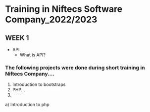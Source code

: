 # Training in Niftecs Software Company_2022/2023
## WEEK 1
* API
  - What is API?
### The following projects were done during short training in Niftecs Company....
1. Introduction to bootstraps
2. PHP...
3. <br>
a) Introduction to php
